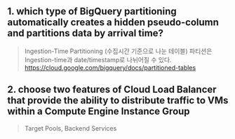 ﻿## 1. which type of BigQuery partitioning automatically creates a hidden pseudo-column and partitions data by arrival time?

> Ingestion-Time Partitioning (수집시간 기준으로 나눈 테이블)
> 파티션은 Ingestion-time과 date/timestamp로 나뉘어질 수 있다. 
> https://cloud.google.com/bigquery/docs/partitioned-tables

## 2. choose two features of Cloud Load Balancer that provide the ability to distribute traffic to VMs within a Compute Engine Instance Group

> Target Pools, Backend Services
